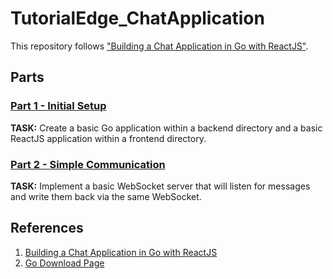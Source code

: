 # TutorialEdge_ChatApplication

This repository follows ["Building a Chat Application in Go with ReactJS"][1].

## Parts

### [Part 1 - Initial Setup](https://tutorialedge.net/projects/chat-system-in-go-and-react/part-1-initial-setup/)

**TASK:** Create a basic Go application within a backend directory and a basic ReactJS application within a frontend directory.

### [Part 2 - Simple Communication](https://tutorialedge.net/projects/chat-system-in-go-and-react/part-2-simple-communication/)

**TASK:** Implement a basic WebSocket server that will listen for messages and write them back via the same WebSocket.

## References

1. [Building a Chat Application in Go with ReactJS][1]
2. [Go Download Page](https://go.dev/dl/)

[1]: https://tutorialedge.net/projects/chat-system-in-go-and-react/
